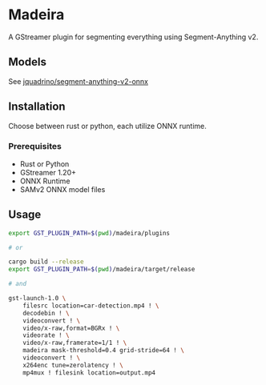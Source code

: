 Madeira 
======

A GStreamer plugin for segmenting everything using Segment-Anything v2. 


## Models

See [jquadrino/segment-anything-v2-onnx](https://huggingface.co/jquadrino/segment-anything-v2-onnx)


## Installation

Choose between rust or python, each utilize ONNX runtime.


### Prerequisites

- Rust or Python
- GStreamer 1.20+
- ONNX Runtime
- SAMv2 ONNX model files


## Usage


```bash
export GST_PLUGIN_PATH=$(pwd)/madeira/plugins

# or

cargo build --release
export GST_PLUGIN_PATH=$(pwd)/madeira/target/release

# and

gst-launch-1.0 \
    filesrc location=car-detection.mp4 ! \
    decodebin ! \
    videoconvert ! \
    video/x-raw,format=BGRx ! \
    videorate ! \
    video/x-raw,framerate=1/1 ! \
    madeira mask-threshold=0.4 grid-stride=64 ! \
    videoconvert ! \
    x264enc tune=zerolatency ! \
    mp4mux ! filesink location=output.mp4
```
